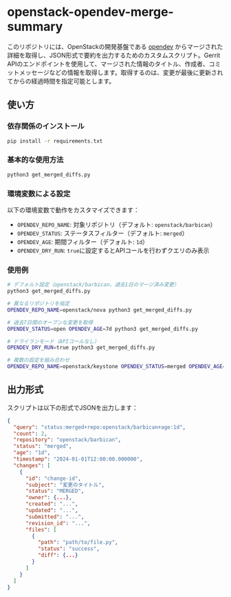 # openstack-opendev-merge-summary

このリポジトリには、OpenStackの開発基盤である [opendev](https://review.opendev.org) からマージされた詳細を取得し、JSON形式で要約を出力するためのカスタムスクリプト。Gerrit APIのエンドポイントを使用して、マージされた情報のタイトル、作成者、コミットメッセージなどの情報を取得します。取得するのは、変更が最後に更新されてからの経過時間を指定可能とします。

## 使い方

### 依存関係のインストール

```bash
pip install -r requirements.txt
```

### 基本的な使用方法

```bash
python3 get_merged_diffs.py
```

### 環境変数による設定

以下の環境変数で動作をカスタマイズできます：

- `OPENDEV_REPO_NAME`: 対象リポジトリ（デフォルト: `openstack/barbican`）
- `OPENDEV_STATUS`: ステータスフィルター（デフォルト: `merged`）
- `OPENDEV_AGE`: 期間フィルター（デフォルト: `1d`）
- `OPENDEV_DRY_RUN`: `true`に設定するとAPIコールを行わずクエリのみ表示

### 使用例

```bash
# デフォルト設定（openstack/barbican、過去1日のマージ済み変更）
python3 get_merged_diffs.py

# 異なるリポジトリを指定
OPENDEV_REPO_NAME=openstack/nova python3 get_merged_diffs.py

# 過去7日間のオープンな変更を取得
OPENDEV_STATUS=open OPENDEV_AGE=7d python3 get_merged_diffs.py

# ドライランモード（APIコールなし）
OPENDEV_DRY_RUN=true python3 get_merged_diffs.py

# 複数の設定を組み合わせ
OPENDEV_REPO_NAME=openstack/keystone OPENDEV_STATUS=merged OPENDEV_AGE=3d python3 get_merged_diffs.py
```

## 出力形式

スクリプトは以下の形式でJSONを出力します：

```json
{
  "query": "status:merged+repo:openstack/barbican+age:1d",
  "count": 2,
  "repository": "openstack/barbican",
  "status": "merged",
  "age": "1d",
  "timestamp": "2024-01-01T12:00:00.000000",
  "changes": [
    {
      "id": "change-id",
      "subject": "変更のタイトル",
      "status": "MERGED",
      "owner": {...},
      "created": "...",
      "updated": "...",
      "submitted": "...",
      "revision_id": "...",
      "files": [
        {
          "path": "path/to/file.py",
          "status": "success",
          "diff": {...}
        }
      ]
    }
  ]
}
```
